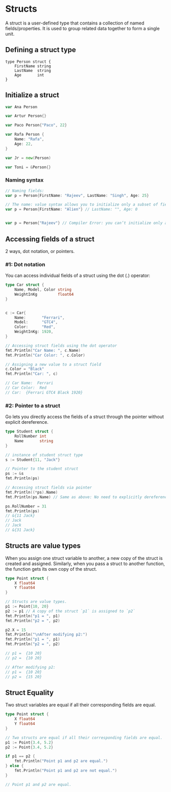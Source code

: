 # Structs

A struct is a user-defined type that contains a collection of named fields/properties. 
It is used to group related data together to form a single unit.

## Defining a struct type

```golang
type Person struct {
    FirstName string
    LastName  string
    Age       int
}
```

## Initialize a struct

```go
var Ana Person

var Artur Person{}

var Paco Person{"Paco", 22}

var Rafa Person {
    Name: "Rafa",
    Age: 22,
}

var Jr = new(Person)

var Toni = &Person{}
```

### Naming syntax

```go
// Naming fields:
var p = Person{FirstName: "Rajeev", LastName: "Singh", Age: 25}

// The name: value syntax allows you to initialize only a subset of fields.
var p = Person{FirstName: "Alien"} // LastName: "", Age: 0


var p = Person{"Rajeev"} // Compiler Error: you can’t initialize only a subset of fields with the above syntax
```

## Accessing fields of a struct

2 ways, dot notation, or pointers.

### #1: Dot notation

You can access individual fields of a struct using the dot (.) operator:

```go
type Car struct {
    Name, Model, Color string
    WeightInKg         float64
}


c := Car{
    Name:       "Ferrari",
    Model:      "GTC4",
    Color:      "Red",
    WeightInKg: 1920,
}

// Accessing struct fields using the dot operator
fmt.Println("Car Name: ", c.Name)
fmt.Println("Car Color: ", c.Color)

// Assigning a new value to a struct field
c.Color = "Black"
fmt.Println("Car: ", c)

// Car Name:  Ferrari
// Car Color:  Red
// Car:  {Ferrari GTC4 Black 1920}
```

### #2: Pointer to a struct

Go lets you directly access the fields of a struct through the pointer without explicit dereference.

```go
type Student struct {
    RollNumber int
    Name       string
}

// instance of student struct type
s := Student{11, "Jack"}

// Pointer to the student struct
ps := &s
fmt.Println(ps)

// Accessing struct fields via pointer
fmt.Println((*ps).Name)
fmt.Println(ps.Name) // Same as above: No need to explicitly dereference the pointer

ps.RollNumber = 31
fmt.Println(ps)
// &{11 Jack}
// Jack
// Jack
// &{31 Jack}
```

## Structs are value types

When you assign one struct variable to another, a new copy of the struct is created and assigned. Similarly, when you pass a struct to another function, the function gets its own copy of the struct.

```go
type Point struct {
    X float64
    Y float64
}

// Structs are value types.
p1 := Point{10, 20}
p2 := p1 // A copy of the struct `p1` is assigned to `p2`
fmt.Println("p1 = ", p1)
fmt.Println("p2 = ", p2)

p2.X = 15
fmt.Println("\nAfter modifying p2:")
fmt.Println("p1 = ", p1)
fmt.Println("p2 = ", p2)

// p1 =  {10 20}
// p2 =  {10 20}

// After modifying p2:
// p1 =  {10 20}
// p2 =  {15 20}
```

## Struct Equality

Two struct variables are equal if all their corresponding fields are equal.

```go
type Point struct {
	X float64
	Y float64
}

// Two structs are equal if all their corresponding fields are equal.
p1 := Point{3.4, 5.2}
p2 := Point{3.4, 5.2}

if p1 == p2 {
	fmt.Println("Point p1 and p2 are equal.")
} else {
	fmt.Println("Point p1 and p2 are not equal.")
}

// Point p1 and p2 are equal.
```
